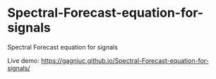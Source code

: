 # Spectral-Forecast-equation-for-signals
Spectral Forecast equation for signals


Live demo: https://gagniuc.github.io/Spectral-Forecast-equation-for-signals/
